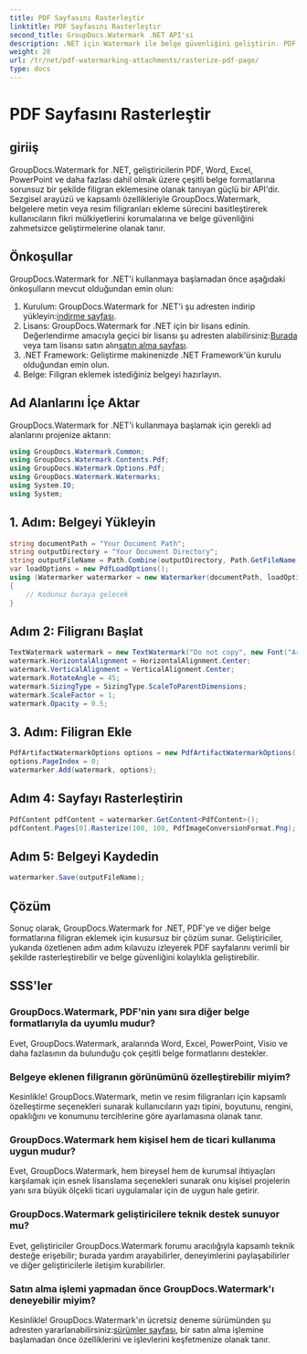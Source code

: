 ```yaml
---
title: PDF Sayfasını Rasterleştir
linktitle: PDF Sayfasını Rasterleştir
second_title: GroupDocs.Watermark .NET API'si
description: .NET için Watermark ile belge güvenliğini geliştirin. PDF'ye ve diğer formatlara sorunsuz bir şekilde filigran ekleyin.
weight: 28
url: /tr/net/pdf-watermarking-attachments/rasterize-pdf-page/
type: docs
---
```

# PDF Sayfasını Rasterleştir

## giriiş
GroupDocs.Watermark for .NET, geliştiricilerin PDF, Word, Excel, PowerPoint ve daha fazlası dahil olmak üzere çeşitli belge formatlarına sorunsuz bir şekilde filigran eklemesine olanak tanıyan güçlü bir API'dir. Sezgisel arayüzü ve kapsamlı özellikleriyle GroupDocs.Watermark, belgelere metin veya resim filigranları ekleme sürecini basitleştirerek kullanıcıların fikri mülkiyetlerini korumalarına ve belge güvenliğini zahmetsizce geliştirmelerine olanak tanır.
## Önkoşullar
GroupDocs.Watermark for .NET'i kullanmaya başlamadan önce aşağıdaki önkoşulların mevcut olduğundan emin olun:
1. Kurulum: GroupDocs.Watermark for .NET'i şu adresten indirip yükleyin:[indirme sayfası](https://releases.groupdocs.com/Watermark/net/).
2.  Lisans: GroupDocs.Watermark for .NET için bir lisans edinin. Değerlendirme amacıyla geçici bir lisansı şu adresten alabilirsiniz:[Burada](https://purchase.groupdocs.com/temporary-license/) veya tam lisansı satın alın[satın alma sayfası](https://purchase.groupdocs.com/buy).
3. .NET Framework: Geliştirme makinenizde .NET Framework'ün kurulu olduğundan emin olun.
4. Belge: Filigran eklemek istediğiniz belgeyi hazırlayın.

## Ad Alanlarını İçe Aktar
GroupDocs.Watermark for .NET'i kullanmaya başlamak için gerekli ad alanlarını projenize aktarın:
```csharp
using GroupDocs.Watermark.Common;
using GroupDocs.Watermark.Contents.Pdf;
using GroupDocs.Watermark.Options.Pdf;
using GroupDocs.Watermark.Watermarks;
using System.IO;
using System;
```
## 1. Adım: Belgeyi Yükleyin
```csharp
string documentPath = "Your Document Path";
string outputDirectory = "Your Document Directory";
string outputFileName = Path.Combine(outputDirectory, Path.GetFileName(documentPath));
var loadOptions = new PdfLoadOptions();
using (Watermarker watermarker = new Watermarker(documentPath, loadOptions))
{
    // Kodunuz buraya gelecek
}
```
## Adım 2: Filigranı Başlat
```csharp
TextWatermark watermark = new TextWatermark("Do not copy", new Font("Arial", 8));
watermark.HorizontalAlignment = HorizontalAlignment.Center;
watermark.VerticalAlignment = VerticalAlignment.Center;
watermark.RotateAngle = 45;
watermark.SizingType = SizingType.ScaleToParentDimensions;
watermark.ScaleFactor = 1;
watermark.Opacity = 0.5;
```
## 3. Adım: Filigran Ekle
```csharp
PdfArtifactWatermarkOptions options = new PdfArtifactWatermarkOptions();
options.PageIndex = 0;
watermarker.Add(watermark, options);
```
## Adım 4: Sayfayı Rasterleştirin
```csharp
PdfContent pdfContent = watermarker.GetContent<PdfContent>();
pdfContent.Pages[0].Rasterize(100, 100, PdfImageConversionFormat.Png);
```
## Adım 5: Belgeyi Kaydedin
```csharp
watermarker.Save(outputFileName);
```

## Çözüm
Sonuç olarak, GroupDocs.Watermark for .NET, PDF'ye ve diğer belge formatlarına filigran eklemek için kusursuz bir çözüm sunar. Geliştiriciler, yukarıda özetlenen adım adım kılavuzu izleyerek PDF sayfalarını verimli bir şekilde rasterleştirebilir ve belge güvenliğini kolaylıkla geliştirebilir.
## SSS'ler
### GroupDocs.Watermark, PDF'nin yanı sıra diğer belge formatlarıyla da uyumlu mudur?
Evet, GroupDocs.Watermark, aralarında Word, Excel, PowerPoint, Visio ve daha fazlasının da bulunduğu çok çeşitli belge formatlarını destekler.
### Belgeye eklenen filigranın görünümünü özelleştirebilir miyim?
Kesinlikle! GroupDocs.Watermark, metin ve resim filigranları için kapsamlı özelleştirme seçenekleri sunarak kullanıcıların yazı tipini, boyutunu, rengini, opaklığını ve konumunu tercihlerine göre ayarlamasına olanak tanır.
### GroupDocs.Watermark hem kişisel hem de ticari kullanıma uygun mudur?
Evet, GroupDocs.Watermark, hem bireysel hem de kurumsal ihtiyaçları karşılamak için esnek lisanslama seçenekleri sunarak onu kişisel projelerin yanı sıra büyük ölçekli ticari uygulamalar için de uygun hale getirir.
### GroupDocs.Watermark geliştiricilere teknik destek sunuyor mu?
Evet, geliştiriciler GroupDocs.Watermark forumu aracılığıyla kapsamlı teknik desteğe erişebilir; burada yardım arayabilirler, deneyimlerini paylaşabilirler ve diğer geliştiricilerle iletişim kurabilirler.
### Satın alma işlemi yapmadan önce GroupDocs.Watermark'ı deneyebilir miyim?
Kesinlikle! GroupDocs.Watermark'ın ücretsiz deneme sürümünden şu adresten yararlanabilirsiniz:[sürümler sayfası](https://releases.groupdocs.com/), bir satın alma işlemine başlamadan önce özelliklerini ve işlevlerini keşfetmenize olanak tanır.